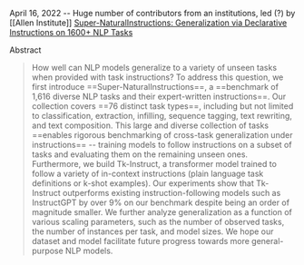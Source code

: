 April 16, 2022 -- Huge number of contributors from an institutions, led (?) by [[Allen Institute]]
[Super-NaturalInstructions: Generalization via Declarative Instructions on 1600+ NLP Tasks](https://arxiv.org/abs/2204.07705)

Abstract
> How well can NLP models generalize to a variety of unseen tasks when provided with task instructions? To address this question, we first introduce ==Super-NaturalInstructions==, a ==benchmark of 1,616 diverse NLP tasks and their expert-written instructions==. Our collection covers ==76 distinct task types==, including but not limited to classification, extraction, infilling, sequence tagging, text rewriting, and text composition. This large and diverse collection of tasks ==enables rigorous benchmarking of cross-task generalization under instructions== -- training models to follow instructions on a subset of tasks and evaluating them on the remaining unseen ones. Furthermore, we build Tk-Instruct, a transformer model trained to follow a variety of in-context instructions (plain language task definitions or k-shot examples). Our experiments show that Tk-Instruct outperforms existing instruction-following models such as InstructGPT by over 9% on our benchmark despite being an order of magnitude smaller. We further analyze generalization as a function of various scaling parameters, such as the number of observed tasks, the number of instances per task, and model sizes. We hope our dataset and model facilitate future progress towards more general-purpose NLP models.